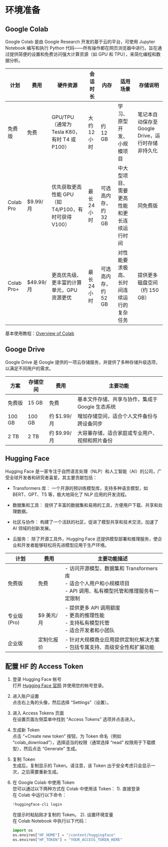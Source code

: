 # 环境准备



## Google Colab

Google Colab 是由 Google Research 开发的基于云的平台，可使用 Jupyter Notebook 编写和执行 Python 代码——所有操作都在网页浏览器中进行。旨在通过提供简便的设置和免费访问强大计算资源（如 GPU 和 TPU），来简化编程和数据分析。



| 计划         | 费用          | 硬件资源                                            | 会话时长      | 内存         | 适用场景                                | 存储说明                         |
| ------------ | ------------- | -------------------------------------------------- | ------------- | ------------ | --------------------------------------- | -------------------------------- |
| 免费版       | 免费          | GPU/TPU（通常为 Tesla K80，有时 T4 或 P100）         | 大约 12 小时  | 约 12 GB    | 学习、原型开发、小规模项目              | 笔记本自动保存至 Google Drive，运行时存储非持久化 |
| Colab Pro    | $9.99/月   | 优先获取更高性能 GPU（如 T4/P100，有时可获得 V100）   | 最长 24 小时  | 可选高内存，约 32 GB | 中大型项目、需要更高性能和更长连续运行时间 | 同免费版                         |
| Colab Pro+   | $49.99/月  | 更高优先级、更丰富的计算单元，GPU 资源更优             | 最长 24 小时  | 可选高内存，约 52 GB | 对性能要求极高、长时间连续运行的复杂任务 | 提供更多磁盘空间（约 150 GB）     |

基本使用教程：[Overview of Colab](https://colab.research.google.com/notebooks/basic_features_overview.ipynb)

## Googe Drive

Google Drive 是 Google 提供的一项云存储服务，并提供了多种存储升级选项，以满足不同用户的需求。

| 方案   | 存储空间 | 费用        | 主要功能                                         |
| ------ | -------- | ----------- | ------------------------------------------------ |
| 免费版 | 15 GB    | 免费        | 基本文件存储、共享与协作，集成于 Google 生态系统 |
| 100 GB | 100 GB   | 约 $1.99/月 | 增加存储空间，适合个人文件备份与跨设备同步       |
| 2 TB   | 2 TB     | 约 $9.99/月 | 大容量存储，适合家庭或专业用户、视频和照片备份   |



## Hugging Face

Hugging Face 是一家专注于自然语言处理（NLP）和人工智能（AI）的公司，广受全球开发者和研究者喜爱。其主要贡献包括：

- Transformers 库： 一个开源的预训练模型库，支持多种语言模型，如 BERT、GPT、T5 等，极大地简化了 NLP 应用的开发流程。

- 数据集和工具： 提供了丰富的数据集和易用的工具，方便用户下载、共享和处理数据。

- 社区与协作： 构建了一个活跃的社区，促进了模型共享和技术交流，加速了 AI 领域的创新发展。

- 云服务： 除了开源工具外，Hugging Face 还提供模型部署和推理服务，使企业和开发者能够轻松将先进模型应用于生产环境。

| 计划         | 费用       | 主要功能描述                                                 |
| ------------ | ---------- | ------------------------------------------------------------ |
| 免费版       | 免费       | - 访问开源模型、数据集和 Transformers 库<br>- 适合个人用户和小规模项目<br>- API 调用、私有模型托管和推理服务有一定限制 |
| 专业版 (Pro) | $9 美元/月 | - 提供更多 API 调用额度<br>- 更高的推理性能<br>- 支持私有模型托管<br>- 适合开发者和小团队 |
| 企业版       | 定制化报价 | - 针对大规模商业应用提供定制化解决方案<br>- 包括专属支持、高级安全性和扩展功能 |



## 配置 HF 的 Access Token

1. 登录 Hugging Face 帐号  
   打开 [Hugging Face 官网](https://huggingface.co/) 并使用您的帐号登录。

2. 进入账户设置  
   点击右上角的头像，然后选择 “Settings”（设置）。

3. 进入 Access Tokens 页面  
   在设置页面左侧菜单中找到 “Access Tokens” 选项并点击进入。

4. 生成新 Token  
   点击 “+Create new token” 按钮，为 Token 命名（例如 “colab_download”），选择适当的权限（通常选择 “read” 权限用于下载模型），然后点击 “Generate” 生成。

5. 复制 Token  
   生成后，复制显示的 Token。请注意，该 Token 出于安全考虑只会显示一次，之后需要重新生成。

6. 在 Google Colab 中使用 Token  
   您可以通过以下两种方式在 Colab 中使用该 Token：
   1). 直接登录  
      在 Colab 中运行以下命令：
      ```python
      !huggingface-cli login
      ```
      在提示时粘贴刚才复制的 Token。
   2). 设置环境变量  
      在 Colab Notebook 中执行以下代码：
   
      ```python
      import os
      os.environ["HF_HOME"] = "/content/huggingface"
      os.environ["HF_TOKEN"] = "YOUR_ACCESS_TOKEN_HERE"
      ```